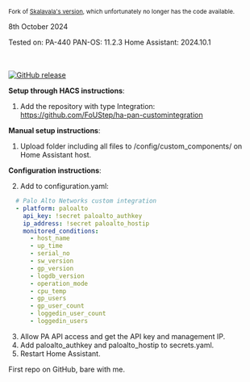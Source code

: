 <sub>Fork of [Skalavala's version](https://github.com/skalavala/mysmarthome), which unfortunately no longer has the code available.</sub>

8th October 2024

Tested on: PA-440
PAN-OS: 11.2.3
Home Assistant: 2024.10.1

<br><br>
[![GitHub release](https://img.shields.io/github/release/FoUStep/ha-pan-customintegration.svg)](https://GitHub.com/FoUStep/a-pan-customintegration/releases/)

**Setup through HACS instructions**:
1. Add the repository with type Integration:
   https://github.com/FoUStep/ha-pan-customintegration

**Manual setup instructions**:
1. Upload folder including all files to /config/custom_components/ on Home Assistant host.

**Configuration instructions**:

2. Add to configuration.yaml:
```yaml
  # Palo Alto Networks custom integration
  - platform: paloalto
    api_key: !secret paloalto_authkey
    ip_address: !secret paloalto_hostip
    monitored_conditions:
      - host_name
      - up_time
      - serial_no
      - sw_version
      - gp_version
      - logdb_version
      - operation_mode
      - cpu_temp
      - gp_users
      - gp_user_count
      - loggedin_user_count
      - loggedin_users
```
3. Allow PA API access and get the API key and management IP.
4. Add paloalto_authkey and paloalto_hostip to secrets.yaml.
5. Restart Home Assistant.


First repo on GitHub, bare with me.
